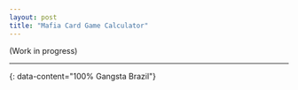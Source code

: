 ```yaml
---
layout: post
title: "Mafia Card Game Calculator"
---
```


(Work in progress)

---
{: data-content="100% Gangsta Brazil"}
